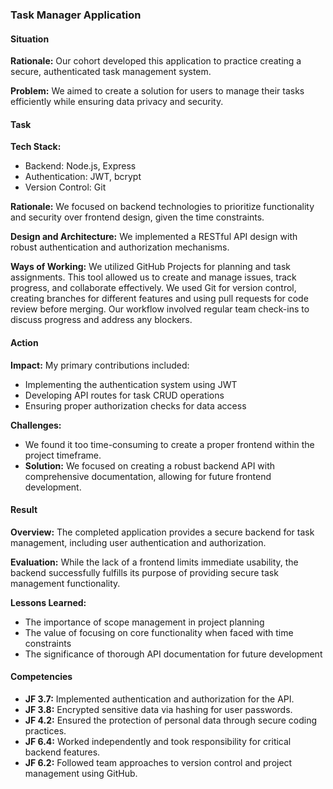 ### Task Manager Application

#### Situation
**Rationale:** Our cohort developed this application to practice creating a secure, authenticated task management system.

**Problem:** We aimed to create a solution for users to manage their tasks efficiently while ensuring data privacy and security.

#### Task
**Tech Stack:**
- Backend: Node.js, Express
- Authentication: JWT, bcrypt
- Version Control: Git

**Rationale:** We focused on backend technologies to prioritize functionality and security over frontend design, given the time constraints.

**Design and Architecture:** We implemented a RESTful API design with robust authentication and authorization mechanisms.

**Ways of Working:** We utilized GitHub Projects for planning and task assignments. This tool allowed us to create and manage issues, track progress, and collaborate effectively. We used Git for version control, creating branches for different features and using pull requests for code review before merging. Our workflow involved regular team check-ins to discuss progress and address any blockers.

#### Action
**Impact:** My primary contributions included:
- Implementing the authentication system using JWT
- Developing API routes for task CRUD operations
- Ensuring proper authorization checks for data access

**Challenges:**
- We found it too time-consuming to create a proper frontend within the project timeframe.
- **Solution:** We focused on creating a robust backend API with comprehensive documentation, allowing for future frontend development.

#### Result
**Overview:** The completed application provides a secure backend for task management, including user authentication and authorization.

**Evaluation:** While the lack of a frontend limits immediate usability, the backend successfully fulfills its purpose of providing secure task management functionality.

**Lessons Learned:**
- The importance of scope management in project planning
- The value of focusing on core functionality when faced with time constraints
- The significance of thorough API documentation for future development

#### Competencies
- **JF 3.7:** Implemented authentication and authorization for the API.
- **JF 3.8:** Encrypted sensitive data via hashing for user passwords.
- **JF 4.2:** Ensured the protection of personal data through secure coding practices.
- **JF 6.4:** Worked independently and took responsibility for critical backend features.
- **JF 6.2:** Followed team approaches to version control and project management using GitHub.




